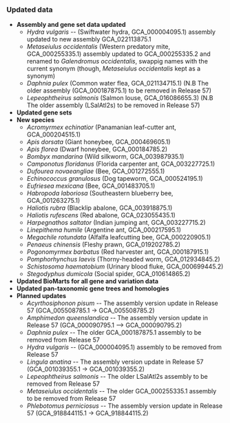 ### Updated data
- **Assembly and gene set data updated**
  - _Hydra vulgaris_ -- (Swiftwater hydra, GCA\_000004095.1) assembly updated to new assembly GCA\_022113875.1
  - _Metaseiulus occidentalis_ (Western predatory mite, GCA\_000255335.1) assembly updated to GCA\_000255335.2 and renamed to  _Galendromus occidentalis_, swappig names with the current synonym (though, _Metaseiulus occidentalis_ kept as a synonym)
  - _Daphnia pulex_ (Common water flea, GCA\_021134715.1) (N.B The older assembly (GCA\_000187875.1) to be removed in Release 57)
  - _Lepeophtheirus salmonis_ (Salmon louse, GCA\_016086655.3) (N.B The older assembly (LSalAtl2s) to be removed in Release 57)
- **Updated gene sets**
- **New species**
  - _Acromyrmex echinatior_ (Panamanian leaf-cutter ant, GCA\_000204515.1)
  - _Apis dorsata_ (Giant honeybee, GCA\_000469605.1)
  - _Apis florea_ (Dwarf honeybee, GCA\_000184785.2)
  - _Bombyx mandarina_ (Wild silkworm, GCA\_003987935.1)
  - _Camponotus floridanus_ (Florida carpenter ant, GCA\_003227725.1)
  - _Dufourea novaeangliae_ (Bee, GCA\_001272555.1)
  - _Echinococcus granulosus_ (Dog tapeworm, GCA\_000524195.1)
  - _Eufriesea mexicana_ (Bee, GCA\_001483705.1)
  - _Habropoda laboriosa_ (Southeastern blueberry bee, GCA\_001263275.1)
  - _Haliotis rubra_ (Blacklip abalone, GCA\_003918875.1)
  - _Haliotis rufescens_ (Red abalone, GCA\_023055435.1)
  - _Harpegnathos saltator_ (Indian jumping ant, GCA\_003227715.2)
  - _Linepithema humile_ (Argentine ant, GCA\_000217595.1)
  - _Megachile rotundata_ (Alfalfa leafcutting bee, GCA\_000220905.1)
  - _Penaeus chinensis_ (Fleshy prawn, GCA\_019202785.2)
  - _Pogonomyrmex barbatus_ (Red harvester ant, GCA\_000187915.1)
  - _Pomphorhynchus laevis_ (Thorny-headed worm, GCA\_012934845.2)
  - _Schistosoma haematobium_ (Urinary blood fluke, GCA\_000699445.2)
  - _Stegodyphus dumicola_ (Social spider, GCA\_010614865.2)
- **Updated BioMarts for all gene and variation data**
- **Updated pan-taxonomic gene trees and homologies**
- **Planned updates**
  - _Acyrthosiphonon pisum_ -- The assembly version update in Release 57 (GCA\_005508785.1 -> GCA\_005508785.2)
  - _Amphimedon queenslandica_ -- The assembly version update in Release 57 (GCA_000090795.1 --> GCA\_000090795.2)
  - _Daphnia pulex_ -- The older GCA\_000187875.1 assembly to be removed from Release 57
  - _Hydra vulgaris_ -- (GCA\_000004095.1) assembly to be removed from Release 57
  - _Lingula anatina_  -- The assembly version update in Release 57 (GCA\_001039355.1 -> GCA\_001039355.2)
  - _Lepeophtheirus salmonis_  -- The older LSalAtl2s assembly to be removed from Release 57
  - _Metaseiulus occidentalis_ -- The older GCA\_000255335.1 assembly to be removed from Release 57
  - _Phlebotomus perniciosus_  -- The assembly version update in Release 57 (GCA\_918844115.1 -> GCA\_918844115.2)
